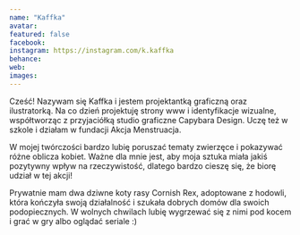 ```yaml
---
name: "Kaffka"
avatar: 
featured: false
facebook: 
instagram: https://instagram.com/k.kaffka
behance: 
web:
images:
---
```

Cześć! Nazywam się Kaffka i jestem projektantką graficzną oraz ilustratorką. Na co dzień projektuję strony www i identyfikacje wizualne, współtworząc z przyjaciółką studio graficzne Capybara Design. Uczę też w szkole i działam w fundacji Akcja Menstruacja.

W mojej twórczości bardzo lubię poruszać tematy zwierzęce i pokazywać różne oblicza kobiet. Ważne dla mnie jest, aby moja sztuka miała jakiś pozytywny wpływ na rzeczywistość, dlatego bardzo cieszę się, że biorę udział w tej akcji! 

Prywatnie mam dwa dziwne koty rasy Cornish Rex, adoptowane z hodowli, która kończyła swoją działalność i szukała dobrych domów dla swoich podopiecznych. W wolnych chwilach lubię wygrzewać się z nimi pod kocem i grać w gry albo oglądać seriale :)
